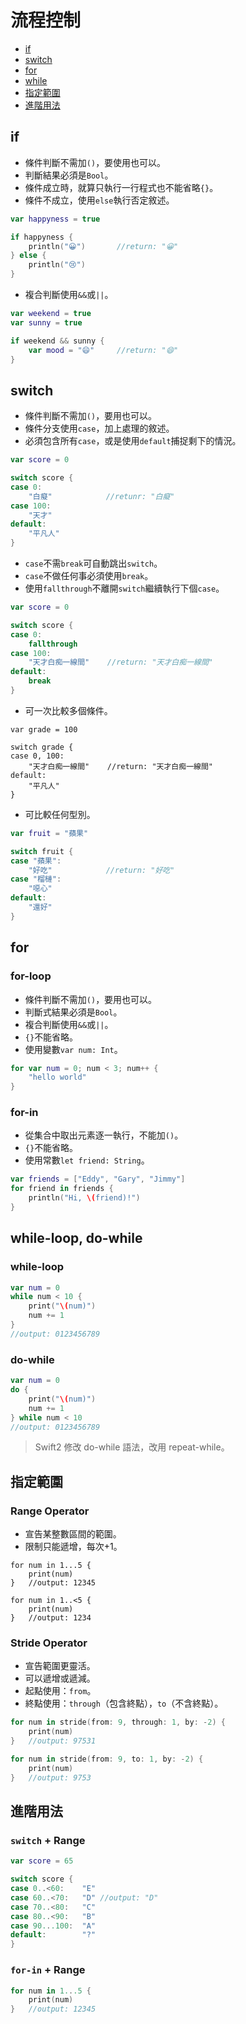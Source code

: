 # 流程控制

- [if](#if)
- [switch](#switch)
- [for](#for)
- [while](#while)
- [指定範圍](#range)
- [進階用法](#advanced)

<a name="if"></a>
## if

- 條件判斷不需加`()`，要使用也可以。
- 判斷結果必須是`Bool`。
- 條件成立時，就算只執行一行程式也不能省略`{}`。
- 條件不成立，使用`else`執行否定敘述。

```swift
var happyness = true

if happyness {
    println("😀")       //return: "😀"
} else {
    println("😢")
}
```

- 複合判斷使用`&&`或`||`。

```swift
var weekend = true
var sunny = true

if weekend && sunny {
    var mood = "😄"     //return: "😄"
}
```

<a name="switch"></a>
## switch

- 條件判斷不需加`()`，要用也可以。
- 條件分支使用`case`，加上處理的敘述。
- 必須包含所有`case`，或是使用`default`捕捉剩下的情況。


```swift
var score = 0

switch score {
case 0:
    "白癡"            //retunr: "白癡"
case 100:
    "天才"
default:
    "平凡人"
}
```

- `case`不需`break`可自動跳出`switch`。
- `case`不做任何事必須使用`break`。
- 使用`fallthrough`不離開`switch`繼續執行下個`case`。

```swift
var score = 0

switch score {
case 0:
    fallthrough
case 100:
    "天才白痴一線間"    //return: "天才白痴一線間"
default:
    break
}
```

- 可一次比較多個條件。

```switch
var grade = 100

switch grade {
case 0, 100:
    "天才白痴一線間"    //return: "天才白痴一線間"
default:
    "平凡人"
}
```

- 可比較任何型別。

```swift
var fruit = "蘋果"

switch fruit {
case "蘋果":
    "好吃"            //return: "好吃"
case "榴槤":
    "噁心"
default:
    "還好"
}
```

<a name="for"></a>
## for

### for-loop
- 條件判斷不需加`()`，要用也可以。
- 判斷式結果必須是`Bool`。
- 複合判斷使用`&&`或`||`。
- `{}`不能省略。
- 使用變數`var num: Int`。

```swift
for var num = 0; num < 3; num++ {
    "hello world"
}
```

### for-in
- 從集合中取出元素逐一執行，不能加`()`。
- `{}`不能省略。
- 使用常數`let friend: String`。

```swift
var friends = ["Eddy", "Gary", "Jimmy"]
for friend in friends {
    println("Hi, \(friend)!")
}
```

<a name="while"></a>
## while-loop, do-while

### while-loop

```swift
var num = 0
while num < 10 {
    print("\(num)")
    num += 1
}
//output: 0123456789
```

### do-while

```swift
var num = 0
do {
    print("\(num)")
    num += 1
} while num < 10
//output: 0123456789
```

> Swift2 修改 do-while 語法，改用 repeat-while。

<a name="range"></a>
## 指定範圍

### Range Operator

- 宣告某整數區間的範圍。
- 限制只能遞增，每次+1。

```switch
for num in 1...5 {
    print(num)
}   //output: 12345

for num in 1..<5 {
    print(num)
}   //output: 1234
```

### Stride Operator

- 宣告範圍更靈活。
- 可以遞增或遞減。
- 起點使用：`from`。
- 終點使用：`through`（包含終點），`to`（不含終點）。

```swift
for num in stride(from: 9, through: 1, by: -2) {
    print(num)
}   //output: 97531 

for num in stride(from: 9, to: 1, by: -2) {
    print(num)
}   //output: 9753
```

<a name="advanced"></a>
## 進階用法

### `switch` + Range

```swift
var score = 65

switch score {
case 0..<60:    "E"
case 60..<70:   "D" //output: "D"
case 70..<80:   "C"
case 80..<90:   "B"
case 90...100:  "A"
default:        "?"
}
```

### `for-in` + Range

```swift
for num in 1...5 {
    print(num)
}   //output: 12345
```